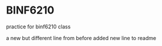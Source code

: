 # BINF6210
practice for binf6210 class 

a new but different line from before
added new line to readme 
